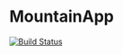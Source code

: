 # MountainApp

[![Build Status](https://dev.azure.com/jedrzejruta/MountainApp/_apis/build/status/jedrzejruta.MountainApp?branchName=main)](https://dev.azure.com/jedrzejruta/MountainApp/_build/latest?definitionId=4&branchName=main)
